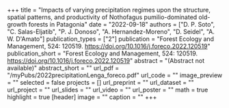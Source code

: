 +++
title = "Impacts of varying precipitation regimes upon the structure, spatial patterns, and productivity of Nothofagus pumilio-dominated old-growth forests in Patagonia"
date = "2022-09-18"
authors = ["D. P. Soto", "C. Salas-Eljatib", "P. J. Donoso", "A. Hernandez-Moreno", "D. Seidel", "A. W. D'Amato"]
publication_types = ["2"]
publication = "Forest Ecology and Management, 524: 120519. https://doi.org/10.1016/j.foreco.2022.120519"
publication_short = "Forest Ecology and Management, 524: 120519. https://doi.org/10.1016/j.foreco.2022.120519"
abstract = "(Abstract not available)"
abstract_short = ""
url_pdf = "/myPubs/2022precipitationLenga_foreco.pdf"
url_code = ""
image_preview = ""
selected = false
projects = []
url_preprint = ""
url_dataset = ""
url_project = ""
url_slides = ""
url_video = ""
url_poster = ""
math = true
highlight = true
[header]
image = ""
caption = ""
+++
